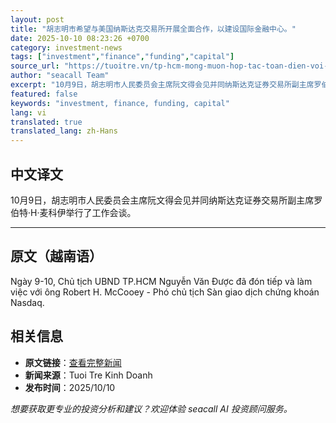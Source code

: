 ```yaml
---
layout: post
title: "胡志明市希望与美国纳斯达克交易所开展全面合作，以建设国际金融中心。"
date: 2025-10-10 08:23:26 +0700
category: investment-news
tags: ["investment","finance","funding","capital"]
source_url: "https://tuoitre.vn/tp-hcm-mong-muon-hop-tac-toan-dien-voi-san-nasdaq-my-de-xay-dung-trung-tam-tai-chinh-quoc-te-20251010110120327.htm"
author: "seacall Team"
excerpt: "10月9日，胡志明市人民委员会主席阮文得会见并同纳斯达克证券交易所副主席罗伯特·H·麦科伊举行了工作会谈。..."
featured: false
keywords: "investment, finance, funding, capital"
lang: vi
translated: true
translated_lang: zh-Hans
---
```


## 中文译文

10月9日，胡志明市人民委员会主席阮文得会见并同纳斯达克证券交易所副主席罗伯特·H·麦科伊举行了工作会谈。

---

## 原文（越南语）

Ngày 9-10, Chủ tịch UBND TP.HCM Nguyễn Văn Được đã đón tiếp và làm việc với ông Robert H. McCooey - Phó chủ tịch Sàn giao dịch chứng khoán Nasdaq.

## 相关信息

- **原文链接**：[查看完整新闻](https://tuoitre.vn/tp-hcm-mong-muon-hop-tac-toan-dien-voi-san-nasdaq-my-de-xay-dung-trung-tam-tai-chinh-quoc-te-20251010110120327.htm)
- **新闻来源**：Tuoi Tre Kinh Doanh
- **发布时间**：2025/10/10

*想要获取更专业的投资分析和建议？欢迎体验 seacall AI 投资顾问服务。*